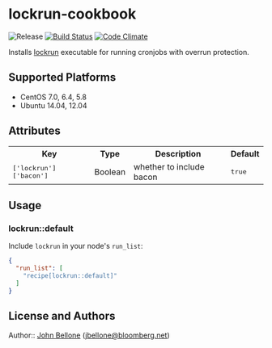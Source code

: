 # lockrun-cookbook
![Release](http://img.shields.io/github/release/johnbellone/lockrun-cookbook.svg)
[![Build Status](http://img.shields.io/travis/johnbellone/lockrun-cookbook.svg)][travis]
[![Code Climate](http://img.shields.io/codeclimate/github/johnbellone/lockrun-cookbook.svg)][codeclimate]

[travis]: http://travis-ci.org/johnbellone/lockrun-cookbook
[codeclimate]: https://codeclimate.com/github/johnbellone/lockrun-cookbook

Installs [lockrun][1] executable for running cronjobs with overrun
protection.

## Supported Platforms
- CentOS 7.0, 6.4, 5.8
- Ubuntu 14.04, 12.04

## Attributes

<table>
  <tr>
    <th>Key</th>
    <th>Type</th>
    <th>Description</th>
    <th>Default</th>
  </tr>
  <tr>
    <td><tt>['lockrun']['bacon']</tt></td>
    <td>Boolean</td>
    <td>whether to include bacon</td>
    <td><tt>true</tt></td>
  </tr>
</table>

## Usage

### lockrun::default

Include `lockrun` in your node's `run_list`:

```json
{
  "run_list": [
    "recipe[lockrun::default]"
  ]
}
```
## License and Authors

Author:: [John Bellone][2] (<jbellone@bloomberg.net>)

[1]: http://www.unixwiz.net/tools/lockrun.html
[2]: https://github.com/johnbellone

